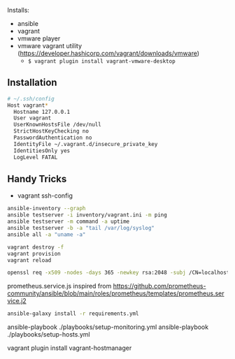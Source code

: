 Installs:
* ansible
* vagrant
* vmware player
* vmware vagrant utility (https://developer.hashicorp.com/vagrant/downloads/vmware)
  * `$ vagrant plugin install vagrant-vmware-desktop`


## Installation

```bash
# ~/.ssh/config
Host vagrant*
  Hostname 127.0.0.1
  User vagrant
  UserKnownHostsFile /dev/null
  StrictHostKeyChecking no
  PasswordAuthentication no
  IdentityFile ~/.vagrant.d/insecure_private_key 
  IdentitiesOnly yes
  LogLevel FATAL
```

## Handy Tricks

* vagrant ssh-config

```bash
ansible-inventory --graph
ansible testserver -i inventory/vagrant.ini -m ping
ansible testserver -m command -a uptime
ansible testserver -b -a "tail /var/log/syslog"
ansible all -a "uname -a"

```


```bash
vagrant destroy -f
vagrant provision
vagrant reload
```

```bash
openssl req -x509 -nodes -days 365 -newkey rsa:2048 -subj /CN=localhost -keyout files/nginx.key -out files/nginx.crt
```


prometheus.service.js inspired from https://github.com/prometheus-community/ansible/blob/main/roles/prometheus/templates/prometheus.service.j2


```bash
ansible-galaxy install -r requirements.yml
```

ansible-playbook ./playbooks/setup-monitoring.yml
ansible-playbook ./playbooks/setup-hosts.yml

vagrant plugin install vagrant-hostmanager